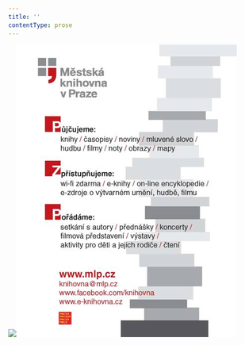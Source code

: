 ```yaml
---
title: ''
contentType: prose
---
```


<section>

![](../Images/image001.jpg)![](./resources/image002.jpg)

</section>
